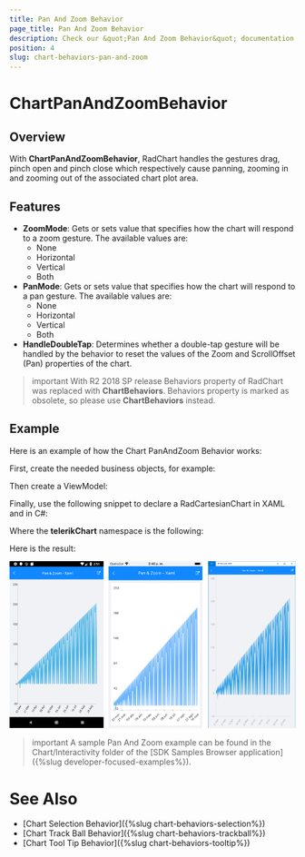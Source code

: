 ```yaml
---
title: Pan And Zoom Behavior
page_title: Pan And Zoom Behavior
description: Check our &quot;Pan And Zoom Behavior&quot; documentation article for Telerik Chart for Xamarin control.
position: 4
slug: chart-behaviors-pan-and-zoom
---
```


# ChartPanAndZoomBehavior

## Overview

With **ChartPanAndZoomBehavior**, RadChart handles the gestures drag, pinch open and pinch close which respectively cause panning, zooming in and zooming out of the associated chart plot area.

## Features

- **ZoomMode**: Gets or sets value that specifies how the chart will respond to a zoom gesture. The available values are:
	- None
	- Horizontal
	- Vertical
	- Both
- **PanMode**: Gets or sets value that specifies how the chart will respond to a pan gesture. The available values are:
	- None
	- Horizontal
	- Vertical
	- Both
- **HandleDoubleTap**: Determines whether a double-tap gesture will be handled by the behavior to reset the values of the Zoom and ScrollOffset (Pan) properties of the chart.

>important With R2 2018 SP release Behaviors property of RadChart was replaced with **ChartBehaviors**. Behaviors property is marked as obsolete, so please use **ChartBehaviors** instead.

## Example

Here is an example of how the Chart PanAndZoom Behavior works:

First, create the needed business objects, for example:

<snippet id='temporal-data-model'/>

Then create a ViewModel:

<snippet id='chart-pan-and-zoom-behavior-view-model'/>

Finally, use the following snippet to declare a RadCartesianChart in XAML and in C#:

<snippet id='chart-interactivity-panzoom-xaml'/>
<snippet id='chart-interactivity-panzoom-csharp'/>

Where the **telerikChart** namespace is the following:

<snippet id='xmlns-telerikchart'/>
<snippet id='ns-telerikchart'/>

Here is the result:

![Chart Pan And Zoom Behavior](images/chart-behaviors-panandzoom.png "Chart Pan And Zoom Behavior")

>important A sample Pan And Zoom example can be found in the Chart/Interactivity folder of the [SDK Samples Browser application]({%slug developer-focused-examples%}).

# See Also

- [Chart Selection Behavior]({%slug chart-behaviors-selection%})
- [Chart Track Ball Behavior]({%slug chart-behaviors-trackball%})
- [Chart Tool Tip Behavior]({%slug chart-behaviors-tooltip%})

	
